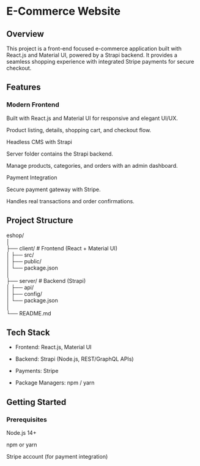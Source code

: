 # E-Commerce Website
## Overview

This project is a front-end focused e-commerce application built with React.js and Material UI, powered by a Strapi backend. It provides a seamless shopping experience with integrated Stripe payments for secure checkout.

## Features

### Modern Frontend

Built with React.js and Material UI for responsive and elegant UI/UX.

Product listing, details, shopping cart, and checkout flow.

Headless CMS with Strapi

Server folder contains the Strapi backend.

Manage products, categories, and orders with an admin dashboard.

Payment Integration

Secure payment gateway with Stripe.

Handles real transactions and order confirmations.

## Project Structure
eshop/<br>
│<br>
├── client/    # Frontend (React + Material UI)<br>
│   ├── src/<br>
│   ├── public/<br>
│   └── package.json<br>
│<br>
├── server/    # Backend (Strapi)<br>
│   ├── api/<br>
│   ├── config/<br>
│   └── package.json<br>
│<br>
└── README.md<br>

## Tech Stack

- Frontend: React.js, Material UI

- Backend: Strapi (Node.js, REST/GraphQL APIs)

- Payments: Stripe

- Package Managers: npm / yarn

## Getting Started
### Prerequisites

Node.js 14+

npm or yarn

Stripe account (for payment integration)
